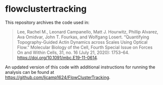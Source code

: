 # flowclustertracking
This repository archives the code used in:
> Lee, Rachel M., Leonard Campanello, Matt J. Hourwitz, Phillip Alvarez, Ava Omidvar, John T. Fourkas, and Wolfgang Losert. “Quantifying Topography-Guided Actin Dynamics across Scales Using Optical Flow.” Molecular Biology of the Cell, Fourth Special Issue on Forces On and Within Cells, 31, no. 16 (July 21, 2020): 1753–64. https://doi.org/10.1091/mbc.E19-11-0614.

An updated version of this code with additional instructions for running the analysis can be found at https://github.com/ljcamp1624/FlowClusterTracking.
